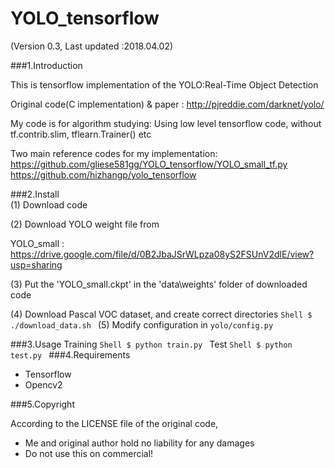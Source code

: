 # YOLO_tensorflow

(Version 0.3, Last updated :2018.04.02)

###1.Introduction

This is tensorflow implementation of the YOLO:Real-Time Object Detection

Original code(C implementation) & paper : http://pjreddie.com/darknet/yolo/

My code is for algorithm studying:
Using low level tensorflow code, without tf.contrib.slim, tflearn.Trainer() etc

Two main reference codes for my implementation:  
https://github.com/gliese581gg/YOLO_tensorflow/YOLO_small_tf.py  
https://github.com/hizhangp/yolo_tensorflow


###2.Install   
(1) Download code

(2) Download YOLO weight file from

YOLO_small : https://drive.google.com/file/d/0B2JbaJSrWLpza08yS2FSUnV2dlE/view?usp=sharing

(3) Put the 'YOLO_small.ckpt' in the 'data\weights' folder of downloaded code

(4) Download Pascal VOC dataset, and create correct directories
	```Shell
	$ ./download_data.sh
	```
(5) Modify configuration in `yolo/config.py`

###3.Usage
  Training
	```Shell
	$ python train.py
	```
  Test
	```Shell
	$ python test.py
	```
###4.Requirements

- Tensorflow
- Opencv2

###5.Copyright

According to the LICENSE file of the original code, 
- Me and original author hold no liability for any damages
- Do not use this on commercial!






